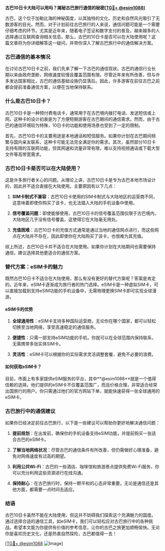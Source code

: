 **古巴10日卡大陆可以用吗？揭秘古巴旅行通信的秘密[[TG💪+ @esim1088](https://t.me/s/esim1088)]**

古巴，这个位于加勒比海的神秘国度，以其独特的文化、历史和自然风光吸引了无数游客的目光。然而，对于计划前往古巴旅行的人来说，通信问题可能是一个需要仔细考虑的环节。尤其是近年来，随着电子签证和数字支付的普及，越来越多的人选择通过互联网查询相关信息。那么，古巴的10日卡是否可以在大陆使用呢？这篇文章将为你详细解答这一疑问，并带你深入了解古巴旅行中的通信解决方案。

### 古巴通信的基本情况

在讨论古巴10日卡之前，我们先来了解一下古巴的通信现状。古巴的通信行业长期以来由政府垄断，网络速度较慢且覆盖范围有限。尽管近年来有所改善，但与许多发达国家相比，古巴的通信基础设施仍显落后。因此，许多游客在前往古巴之前都会提前准备通信方案，以便在当地保持联系。

### 什么是古巴10日卡？

古巴10日卡是一种预付费电话卡，通常用于在古巴境内拨打电话、发送短信或上网。这种卡的设计初衷是为了方便短期游客在古巴期间的通信需求。然而，由于古巴的通信环境较为特殊，10日卡的功能和使用场景也受到了一定的限制。

首先，古巴10日卡的主要用途是本地通话和短信服务。如果你计划在古巴期间频繁与国内亲友联系，这种卡可能无法完全满足你的需求。其次，虽然部分10日卡支持有限的互联网功能，但其网速和流量非常有限，难以支持视频通话或下载大型文件等高带宽需求。

### 古巴10日卡是否可以在大陆使用？

这是许多旅行者关心的问题。从理论上讲，古巴10日卡是专为古巴本地市场设计的，因此并不适合直接在大陆使用。主要原因有以下几点：

1. **SIM卡制式不兼容**：古巴10日卡使用的SIM卡制式与大陆地区的运营商不同，这意味着即使你购买了该卡，也无法插入大陆的手机设备中使用。
   
2. **信号覆盖问题**：即使能够使用，古巴10日卡的信号覆盖范围仅限于古巴境内，大陆地区几乎没有信号覆盖，这使得它在大陆毫无用处。

3. **充值困难**：古巴10日卡的充值方式通常是通过当地的通信网点进行，而这些网点在大陆并不存在，因此即使你在大陆购买了该卡，也很难为其充值。

综上所述，古巴10日卡并不适合在大陆使用。如果你计划在大陆期间也需要保持通信，建议选择其他更适合的通信方案。

### 替代方案：eSIM卡的魅力

既然古巴10日卡不适合在大陆使用，那么有没有更好的替代方案呢？答案是肯定的。近年来，eSIM卡逐渐成为旅行者的热门选择。eSIM卡是一种虚拟SIM卡，可以直接加载到支持eSIM功能的手机设备中，无需物理更换SIM卡即可实现全球漫游。

#### eSIM卡的优势

1. **全球通用性**：eSIM卡支持多种国际运营商，无论你在哪个国家，都可以轻松切换至当地网络，享受高速稳定的通信服务。

2. **便捷性**：只需一部支持eSIM功能的手机，你就可以在全球范围内保持联系，无需携带多张实体SIM卡。

3. **灵活性**：eSIM卡可以根据你的实际需求灵活调整套餐，避免不必要的浪费。

#### 如何获取eSIM卡？

目前，市面上有多家提供eSIM服务的平台，其中**@esim1088**就是一个值得信赖的选择。他们提供的eSIM卡不仅覆盖范围广，而且价格合理，非常适合经常出国旅行的用户。你只需通过他们的官方网站下单，就能快速获得一张全球通用的eSIM卡。

### 古巴旅行中的通信建议

如果你已经决定前往古巴旅行，以下是一些建议可以帮助你更好地解决通信问题：

1. **提前规划**：在出发前，确保你的手机设备支持eSIM功能，并提前购买一张适合古巴的eSIM卡。

2. **了解当地网络状况**：尽管古巴的通信条件有所改善，但仍需做好心理准备，避免对网络速度有过高的期望。

3. **利用公共Wi-Fi**：古巴的一些酒店、咖啡馆和旅游景点提供免费Wi-Fi服务，你可以充分利用这些资源进行在线沟通。

4. **保持耐心**：在古巴旅行时，保持一颗平和的心态非常重要。无论是通信还是其他方面，都需要一点时间去适应。

### 结语

古巴10日卡虽然不能在大陆使用，但这并不妨碍我们探索这个充满魅力的国度。通过选择合适的通信工具，如eSIM卡，我们可以轻松应对古巴旅行中的各种挑战。希望本文能为你提供有价值的参考信息，让你的古巴之旅更加顺畅愉快。无论你是喜欢历史文化，还是热衷自然探险，古巴都值得一去！

[[TG💪+ @esim1088](https://t.me/s/esim1088) ![Image](https://i.postimg.cc/4NQfJmqS/Snipaste-2025-05-13-00-14-12.png)]